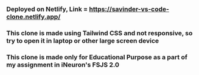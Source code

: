 ### Deployed on Netlify, Link = https://savinder-vs-code-clone.netlify.app/
### This clone is made using Tailwind CSS and not responsive, so try to open it in laptop or other large screen device
### This clone is made only for Educational Purpose as a part of my assignment in iNeuron's FSJS 2.0
